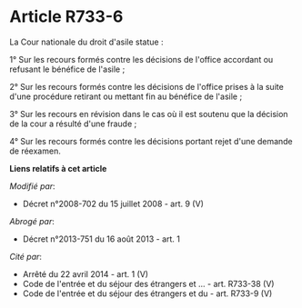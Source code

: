 # Article R733-6

La Cour nationale du droit d'asile statue : 

1° Sur les recours formés contre les décisions de l'office accordant ou refusant le bénéfice de l'asile ; 

2° Sur les recours formés contre les décisions de l'office prises à la suite d'une procédure retirant ou mettant fin au
bénéfice de l'asile ; 

3° Sur les recours en révision dans le cas où il est soutenu que la décision de la cour a résulté d'une fraude ; 

4° Sur les recours formés contre les décisions portant rejet d'une demande de réexamen.

**Liens relatifs à cet article**

_Modifié par_:

  - Décret n°2008-702 du 15 juillet 2008 - art. 9 (V)

_Abrogé par_:

  - Décret n°2013-751 du 16 août 2013 - art. 1

_Cité par_:

  - Arrêté du 22 avril 2014 - art. 1 (V)
  - Code de l'entrée et du séjour des étrangers et ... - art. R733-38 (V)
  - Code de l'entrée et du séjour des étrangers et du  - art. R733-9 (V)
